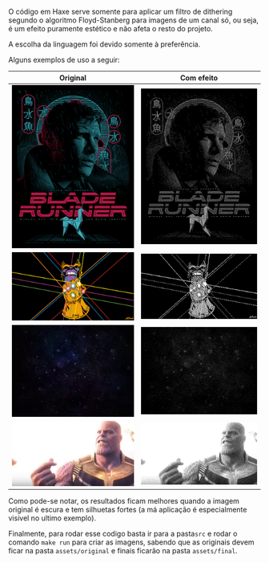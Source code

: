 O código em Haxe serve somente para aplicar um filtro de
dithering segundo o algoritmo Floyd-Stanberg para imagens
de um canal só, ou seja, é um efeito puramente estético e
não afeta o resto do projeto.

A escolha da linguagem foi devido somente à preferência.

Alguns exemplos de uso a seguir:

Original | Com efeito
:-------:|:--------:
![](../../resources/imagem1.png) | ![](../../resources/e_imagem1.png)
![](../../resources/imagem2.png) | ![](../../resources/e_imagem2.png)
![](../../resources/imagem3.png) | ![](../../resources/e_imagem3.png)
![](../../resources/imagem4.png) | ![](../../resources/e_imagem4.png)

Como pode-se notar, os resultados ficam melhores quando a imagem
original é escura e tem silhuetas fortes (a má aplicação é
especialmente visivel no ultimo exemplo).

Finalmente, para rodar esse codigo basta ir para a pasta`src` e
rodar o comando `make run` para criar as imagens, sabendo que as
originais devem ficar na pasta `assets/original` e finais ficarão
na pasta `assets/final`.
